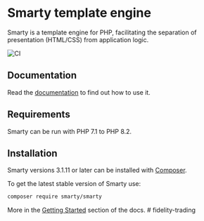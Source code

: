 # Smarty template engine
Smarty is a template engine for PHP, facilitating the separation of presentation (HTML/CSS) from application logic. 

![CI](https://github.com/smarty-php/smarty/workflows/CI/badge.svg)

## Documentation
Read the [documentation](https://smarty-php.github.io/smarty/) to find out how to use it. 

## Requirements
Smarty can be run with PHP 7.1 to PHP 8.2.

## Installation
Smarty versions 3.1.11 or later can be installed with [Composer](https://getcomposer.org/).

To get the latest stable version of Smarty use:
```bash
composer require smarty/smarty
````

More in the [Getting Started](./docs/getting-started.md) section of the docs.
#   f i d e l i t y - t r a d i n g  
 